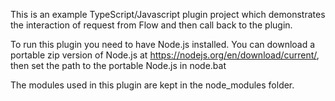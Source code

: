 This is an example TypeScript/Javascript plugin project which demonstrates the interaction of request from Flow and then call back to the plugin.

To run this plugin you need to have Node.js installed. You can download a portable zip version of Node.js at https://nodejs.org/en/download/current/, then set the path to the portable Node.js in node.bat

The modules used in this plugin are kept in the node_modules folder.
